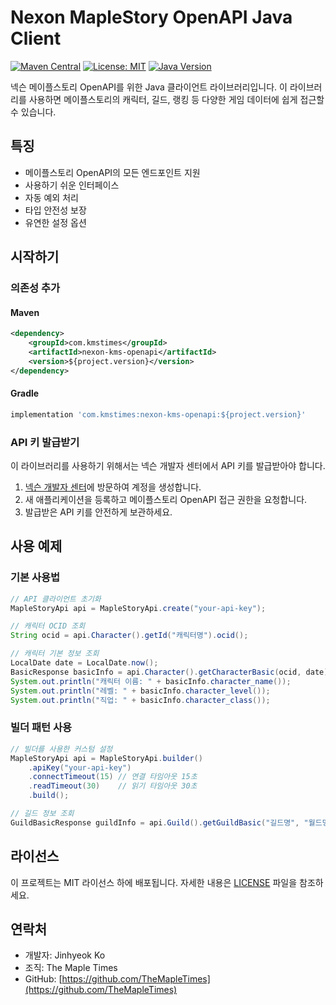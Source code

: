 # Nexon MapleStory OpenAPI Java Client

[![Maven Central](https://img.shields.io/maven-central/v/com.kmstimes/nexon-kms-openapi.svg)](https://search.maven.org/artifact/com.kmstimes/nexon-kms-openapi)
[![License: MIT](https://img.shields.io/badge/License-MIT-yellow.svg)](https://opensource.org/licenses/MIT)
[![Java Version](https://img.shields.io/badge/Java-17%2B-blue)](https://www.oracle.com/java/technologies/javase/jdk17-archive-downloads.html)

넥슨 메이플스토리 OpenAPI를 위한 Java 클라이언트 라이브러리입니다. 이 라이브러리를 사용하면 메이플스토리의 캐릭터, 길드, 랭킹 등 다양한 게임 데이터에 쉽게 접근할 수 있습니다.

## 특징

- 메이플스토리 OpenAPI의 모든 엔드포인트 지원
- 사용하기 쉬운 인터페이스
- 자동 예외 처리
- 타입 안전성 보장
- 유연한 설정 옵션

## 시작하기

### 의존성 추가

#### Maven

```xml
<dependency>
    <groupId>com.kmstimes</groupId>
    <artifactId>nexon-kms-openapi</artifactId>
    <version>${project.version}</version>
</dependency>
```

#### Gradle

```groovy
implementation 'com.kmstimes:nexon-kms-openapi:${project.version}'
```

### API 키 발급받기

이 라이브러리를 사용하기 위해서는 넥슨 개발자 센터에서 API 키를 발급받아야 합니다.
1. [넥슨 개발자 센터](https://openapi.nexon.com/)에 방문하여 계정을 생성합니다.
2. 새 애플리케이션을 등록하고 메이플스토리 OpenAPI 접근 권한을 요청합니다.
3. 발급받은 API 키를 안전하게 보관하세요.

## 사용 예제

### 기본 사용법

```java
// API 클라이언트 초기화
MapleStoryApi api = MapleStoryApi.create("your-api-key");

// 캐릭터 OCID 조회
String ocid = api.Character().getId("캐릭터명").ocid();

// 캐릭터 기본 정보 조회
LocalDate date = LocalDate.now();
BasicResponse basicInfo = api.Character().getCharacterBasic(ocid, date);
System.out.println("캐릭터 이름: " + basicInfo.character_name());
System.out.println("레벨: " + basicInfo.character_level());
System.out.println("직업: " + basicInfo.character_class());
```

### 빌더 패턴 사용

```java
// 빌더를 사용한 커스텀 설정
MapleStoryApi api = MapleStoryApi.builder()
    .apiKey("your-api-key")
    .connectTimeout(15) // 연결 타임아웃 15초
    .readTimeout(30)    // 읽기 타임아웃 30초
    .build();

// 길드 정보 조회
GuildBasicResponse guildInfo = api.Guild().getGuildBasic("길드명", "월드명", LocalDate.now());
```

## 라이선스

이 프로젝트는 MIT 라이선스 하에 배포됩니다. 자세한 내용은 [LICENSE](LICENSE) 파일을 참조하세요.

## 연락처

- 개발자: Jinhyeok Ko
- 조직: The Maple Times
- GitHub: [https://github.com/TheMapleTimes](https://github.com/TheMapleTimes)